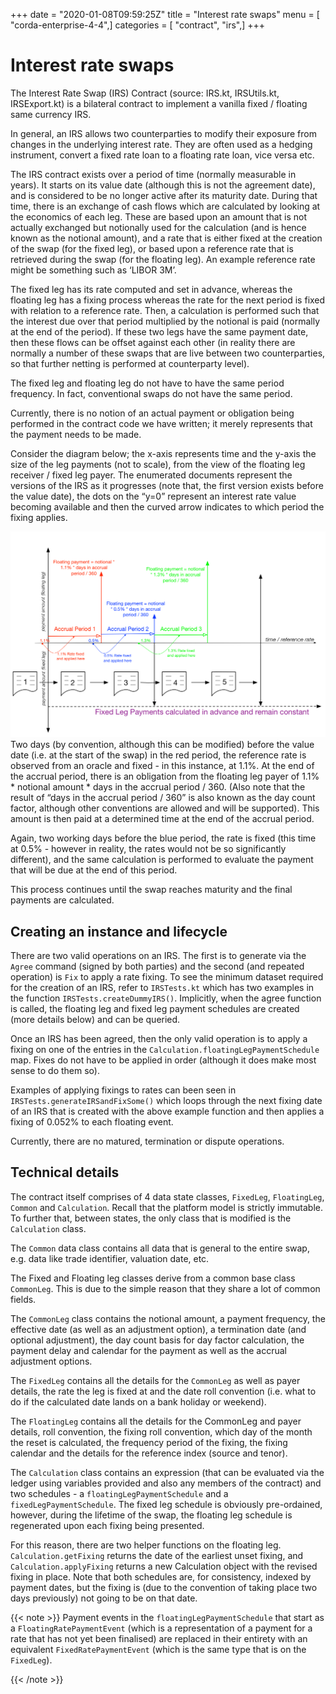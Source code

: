 +++
date = "2020-01-08T09:59:25Z"
title = "Interest rate swaps"
menu = [ "corda-enterprise-4-4",]
categories = [ "contract", "irs",]
+++


# Interest rate swaps

The Interest Rate Swap (IRS) Contract (source: IRS.kt, IRSUtils.kt, IRSExport.kt) is a bilateral contract to implement a
            vanilla fixed / floating same currency IRS.

In general, an IRS allows two counterparties to modify their exposure from changes in the underlying interest rate. They
            are often used as a hedging instrument, convert a fixed rate loan to a floating rate loan, vice versa etc.

The IRS contract exists over a period of time (normally measurable in years). It starts on its value date
            (although this is not the agreement date), and is considered to be no longer active after its maturity date. During that
            time, there is an exchange of cash flows which are calculated by looking at the economics of each leg. These are based
            upon an amount that is not actually exchanged but notionally used for the calculation (and is hence known as the notional
            amount), and a rate that is either fixed at the creation of the swap (for the fixed leg), or based upon a reference rate
            that is retrieved during the swap (for the floating leg). An example reference rate might be something such as ‘LIBOR 3M’.

The fixed leg has its rate computed and set in advance, whereas the floating leg has a fixing process whereas the rate
            for the next period is fixed with relation to a reference rate. Then, a calculation is performed such that the interest
            due over that period multiplied by the notional is paid (normally at the end of the period). If these two legs have the
            same payment date, then these flows can be offset against each other (in reality there are normally a number of these
            swaps that are live between two counterparties, so that further netting is performed at counterparty level).

The fixed leg and floating leg do not have to have the same period frequency. In fact, conventional swaps do not have
            the same period.

Currently, there is no notion of an actual payment or obligation being performed in the contract code we have written;
            it merely represents that the payment needs to be made.

Consider the diagram below; the x-axis represents time and the y-axis the size of the leg payments (not to scale), from
            the view of the floating leg receiver / fixed leg payer. The enumerated documents represent the versions of the IRS as
            it progresses (note that, the first version exists before the value date), the dots on the “y=0” represent an interest
            rate value becoming available and then the curved arrow indicates to which period the fixing applies.

![contract irs](resources/contract-irs.png "contract irs")Two days (by convention, although this can be modified) before the value date (i.e. at the start of the swap) in the red
            period, the reference rate is observed from an oracle and fixed - in this instance, at 1.1%. At the end of the accrual period,
            there is an obligation from the floating leg payer of 1.1% * notional amount * days in the accrual period / 360.
            (Also note that the result of “days in the accrual period / 360” is also known as the day count factor, although other
            conventions are allowed and will be supported). This amount is then paid at a determined time at the end of the accrual period.

Again, two working days before the blue period, the rate is fixed (this time at 0.5%  - however in reality, the rates
            would not be so significantly different), and the same calculation is performed to evaluate the payment that will be due
            at the end of this period.

This process continues until the swap reaches maturity and the final payments are calculated.


## Creating an instance and lifecycle

There are two valid operations on an IRS. The first is to generate via the `Agree` command (signed by both parties)
                and the second (and repeated operation) is `Fix` to apply a rate fixing.
                To see the minimum dataset required for the creation of an IRS, refer to `IRSTests.kt` which has two examples in the
                function `IRSTests.createDummyIRS()`. Implicitly, when the agree function is called, the floating leg and fixed
                leg payment schedules are created (more details below) and can be queried.

Once an IRS has been agreed, then the only valid operation is to apply a fixing on one of the entries in the
                `Calculation.floatingLegPaymentSchedule` map. Fixes do not have to be applied in order (although it does make most
                sense to do them so).

Examples of applying fixings to rates can been seen in `IRSTests.generateIRSandFixSome()` which loops through the next
                fixing date of an IRS that is created with the above example function and then applies a fixing of 0.052% to each floating
                event.

Currently, there are no matured, termination or dispute operations.


## Technical details

The contract itself comprises of 4 data state classes, `FixedLeg`, `FloatingLeg`, `Common` and `Calculation`.
                Recall that the platform model is strictly immutable.  To further that, between states, the only class that is modified
                is the `Calculation` class.

The `Common` data class contains all data that is general to the entire swap, e.g. data like trade identifier,
                valuation date, etc.

The Fixed and Floating leg classes derive from a common base class `CommonLeg`. This is due to the simple reason that
                they share a lot of common fields.

The `CommonLeg` class contains the notional amount, a payment frequency, the effective date (as well as an adjustment
                option), a termination date (and optional adjustment), the day count basis for day factor calculation, the payment delay
                and calendar for the payment as well as the accrual adjustment options.

The `FixedLeg` contains all the details for the `CommonLeg` as well as payer details, the rate the leg is fixed at
                and the date roll convention (i.e. what to do if the calculated date lands on a bank holiday or weekend).

The `FloatingLeg` contains all the details for the CommonLeg and payer details, roll convention, the fixing roll
                convention, which day of the month the reset is calculated, the frequency period of the fixing, the fixing calendar and
                the details for the reference index (source and tenor).

The `Calculation` class contains an expression (that can be evaluated via the ledger using variables provided and also
                any members of the contract) and two schedules - a `floatingLegPaymentSchedule` and a `fixedLegPaymentSchedule`.
                The fixed leg schedule is obviously pre-ordained, however, during the lifetime of the swap, the floating leg schedule is
                regenerated upon each fixing being presented.

For this reason, there are two helper functions on the floating leg. `Calculation.getFixing` returns the date of the
                earliest unset fixing, and `Calculation.applyFixing` returns a new Calculation object with the revised fixing in place.
                Note that both schedules are, for consistency, indexed by payment dates, but the fixing is (due to the convention of
                taking place two days previously) not going to be on that date.


{{< note >}}
Payment events in the `floatingLegPaymentSchedule` that start as a `FloatingRatePaymentEvent` (which is a
                    representation of a payment for a rate that has not yet been finalised) are replaced in their entirety with an
                    equivalent `FixedRatePaymentEvent` (which is the same type that is on the `FixedLeg`).

{{< /note >}}

